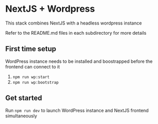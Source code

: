 # NextJS + Wordpress

This stack combines NextJS with a headless wordpress instance

Refer to the README.md files in each subdirectory for more details

## First time setup

WordPress instance needs to be installed and boostrapped before the frontend can connect to it

1. `npm run wp:start`
1. `npm run wp:bootstrap`

## Get started

Run `npm run dev` to launch WordPress instance and NextJS frontend simultaneously
